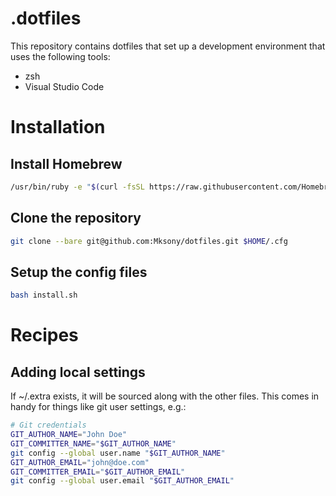 # .dotfiles
This repository contains dotfiles that set up a development environment that
uses the following tools:

* zsh
* Visual Studio Code

# Installation

## Install Homebrew
```sh
/usr/bin/ruby -e "$(curl -fsSL https://raw.githubusercontent.com/Homebrew/install/master/install)"
```

## Clone the repository
```sh
git clone --bare git@github.com:Mksony/dotfiles.git $HOME/.cfg
```

## Setup the config files
```sh
bash install.sh
```

# Recipes

## Adding local settings
If ~/.extra exists, it will be sourced along with the other files.
This comes in handy for things like git user settings, e.g.:

```sh
# Git credentials
GIT_AUTHOR_NAME="John Doe"
GIT_COMMITTER_NAME="$GIT_AUTHOR_NAME"
git config --global user.name "$GIT_AUTHOR_NAME"
GIT_AUTHOR_EMAIL="john@doe.com"
GIT_COMMITTER_EMAIL="$GIT_AUTHOR_EMAIL"
git config --global user.email "$GIT_AUTHOR_EMAIL"
```